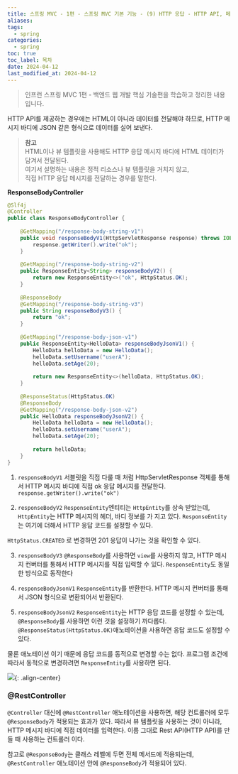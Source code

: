 ```yaml
---
title: 스프링 MVC - 1편 - 스프링 MVC 기본 기능 - (9) HTTP 응답 - HTTP API, 메시지 바디에 직접 입력
aliases: 
tags:
  - spring
categories:
  - spring
toc: true
toc_label: 목차
date: 2024-04-12
last_modified_at: 2024-04-12
---
```

> 인프런 스프링 MVC 1편 - 백엔드 웹 개발 핵심 기술편을 학습하고 정리한 내용 입니다.

HTTP API를 제공하는 경우에는 HTML이 아니라 데이터를 전달해야 하므로, HTTP 메시지 바디에 JSON 같은 형식으로 데이터를 실어 보낸다.

>**참고**<br>HTML이나 뷰 템플릿을 사용해도 HTTP 응답 메시지 바디에 HTML 데이터가 담겨서 전달된다. <br>여기서 설명하는 내용은 정적 리소스나 뷰 템플릿을 거치지 않고, <br>직접 HTTP 응답 메시지를 전달하는 경우를 말한다.


**ResponseBodyController**
```java
@Slf4j  
@Controller  
public class ResponseBodyController {  
  
    @GetMapping("/response-body-string-v1")  
    public void responseBodyV1(HttpServletResponse response) throws IOException {  
        response.getWriter().write("ok");  
    }  
  
    @GetMapping("/response-body-string-v2")  
    public ResponseEntity<String> responseBodyV2() {  
        return new ResponseEntity<>("ok", HttpStatus.OK);  
    }  
  
    @ResponseBody  
    @GetMapping("/response-body-string-v3")  
    public String responseBodyV3() {  
        return "ok";  
    }  
  
    @GetMapping("/response-body-json-v1")  
    public ResponseEntity<HelloData> responseBodyJsonV1() {  
        HelloData helloData = new HelloData();  
        helloData.setUsername("userA");  
        helloData.setAge(20);  
  
        return new ResponseEntity<>(helloData, HttpStatus.OK);  
    }  
  
    @ResponseStatus(HttpStatus.OK)  
    @ResponseBody  
    @GetMapping("/response-body-json-v2")  
    public HelloData responseBodyJsonV2() {  
        HelloData helloData = new HelloData();  
        helloData.setUsername("userA");  
        helloData.setAge(20);  
  
        return helloData;  
    }  
}
```

1. `responseBodyV1`
서블릿을 직접 다룰 때 처럼 HttpServletResponse 객체를 통해서 HTTP 메시지 바디에 직접 ok 응답 메시지를 전달한다.
`response.getWriter().write("ok")`

2. `responseBodyV2`
`ResponseEntity`엔티티는 `HttpEntity`를 상속 받았는데, `HttpEntity`는 HTTP 메시지의 헤더, 바디 정보를 가 지고 있다. `ResponseEntity`는 여기에 더해서 HTTP 응답 코드를 설정할 수 있다.

`HttpStatus.CREATED` 로 변경하면 201 응답이 나가는 것을 확인할 수 있다.

3. `responseBodyV3`
`@ResponseBody`를 사용하면 `view`를 사용하지 않고, HTTP 메시지 컨버터를 통해서 HTTP 메시지를 직접 입력할 수 있다. `ResponseEntity`도 동일한 방식으로 동작한다

4. `responseBodyJsonV1`
`ResponseEntity`를 반환한다. HTTP 메시지 컨버터를 통해서 JSON 형식으로 변환되어서 반환된다.

5. `responseBodyJsonV2`
`ResponseEntity`는 HTTP 응답 코드를 설정할 수 있는데, `@ResponseBody`를 사용하면 이런 것을 설정하기 까다롭다.
`@ResponseStatus(HttpStatus.OK)`애노테이션을 사용하면 응답 코드도 설정할 수 있다.

물론 애노테이션 이기 때문에 응답 코드를 동적으로 변경할 수는 없다. 프로그램 조건에 따라서 동적으로 변경하려면 `ResponseEntity`를 사용하면 된다.

![](https://i.imgur.com/C0xhUHI.png){: .align-center}


### @RestController
`@Controller` 대신에 `@RestController` 애노테이션을 사용하면, 해당 컨트롤러에 모두 `@ResponseBody`가 적용되는 효과가 있다. 따라서 뷰 템플릿을 사용하는 것이 아니라, HTTP 메시지 바디에 직접 데이터를 입력한다. 이름 그대로 Rest API(HTTP API)를 만들 때 사용하는 컨트롤러 이다.

참고로 `@ResponseBody`는 클래스 레벨에 두면 전체 메서드에 적용되는데, `@RestController` 애노테이션 안에 `@ResponseBody`가 적용되어 있다.



